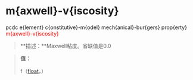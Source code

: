 # m{axwell}-v{iscosity}
pcdc e{lement} c{onstitutive}-m{odel} mech{anical}-bur{gers} prop{erty} <span style='color: red;'>m{axwell}-v{iscosity}</span>
> **描述：**Maxwell粘度。省缺值是0.0

> 
> **值：**
> 
> f（[float](数据类型/float/)，）


